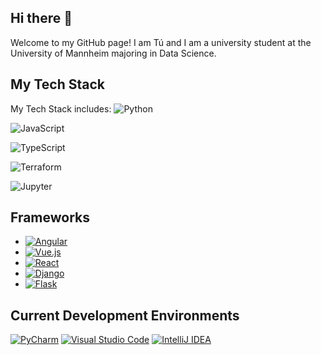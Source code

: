 ## Hi there 👋

Welcome to my GitHub page! I am Tú and I am a university student at the University of Mannheim majoring in Data Science.

## My Tech Stack
My Tech Stack includes:
![Python](https://upload.wikimedia.org/wikipedia/commons/c/c3/Python-logo-notext.svg)

![JavaScript](https://upload.wikimedia.org/wikipedia/commons/9/99/Unofficial_JavaScript_logo_2.svg)

![TypeScript](https://upload.wikimedia.org/wikipedia/commons/4/4c/Typescript_logo_2020.svg)

![Terraform](https://logo.svgcdn.com/l/terraform.svg)

![Jupyter](https://upload.wikimedia.org/wikipedia/commons/3/38/Jupyter_logo.svg)
## Frameworks

* [![Angular](https://img.shields.io/badge/Angular-%23DD0031.svg?logo=angular&logoColor=white)](#)
* [![Vue.js](https://img.shields.io/badge/Vue.js-4FC08D?logo=vuedotjs&logoColor=fff)](#)
* [![React](https://img.shields.io/badge/React-%2320232a.svg?logo=react&logoColor=%2361DAFB)](#)
* [![Django](https://img.shields.io/badge/Django-%23092E20.svg?logo=django&logoColor=white)](#)
* [![Flask](https://img.shields.io/badge/Flask-000?logo=flask&logoColor=fff)](#)

## Current Development Environments

[![PyCharm](https://img.shields.io/badge/PyCharm-000?logo=pycharm&logoColor=fff)](#) [![Visual Studio Code](https://custom-icon-badges.demolab.com/badge/Visual%20Studio%20Code-0078d7.svg?logo=vsc&logoColor=white)](#) [![IntelliJ IDEA](https://img.shields.io/badge/IntelliJIDEA-000000.svg?logo=intellij-idea&logoColor=white)](#) 
